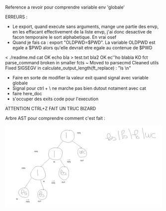 Reference a revoir pour comprendre variable env 'globale'

ERREURS :

- Le export, quand execute sans arguments, mange une partie des envp, en les effacant effectivement de la liste envp, j'ai donc desactive de facon temporaire le sort alphabetique. En vrai osef
- Quand je fais ca : export "OLDPWD=$PWD". La variable OLDPWD est egale a $PWD alors qu'elle devrait etre egale au contenue de $PWD

< ./readme.md cat OK
echo bla > test.txt bla2 OK
ec''ho blabla KO
fct parse_command broken in smaller fcts
~ Moved to parsecmd
Cleaned utils
Fixed SIGSEGV in calculate_output_length(ft_replace) : "ls \n"

- Faire en sorte de modifier la valeur exit quand signal avec variable globale
- Signal pour ctrl + \ ne marche pas bien dutout notament avec cat
- faire here_doc
- s'occuper des exits code pour l'execution

ATTENTION CTRL+Z FAIT UN TRUC BIZARD

Arbre AST pour comprendre comment c'est fait :

![alt text](<Screenshot from 2024-06-19 19-27-15.png>)

